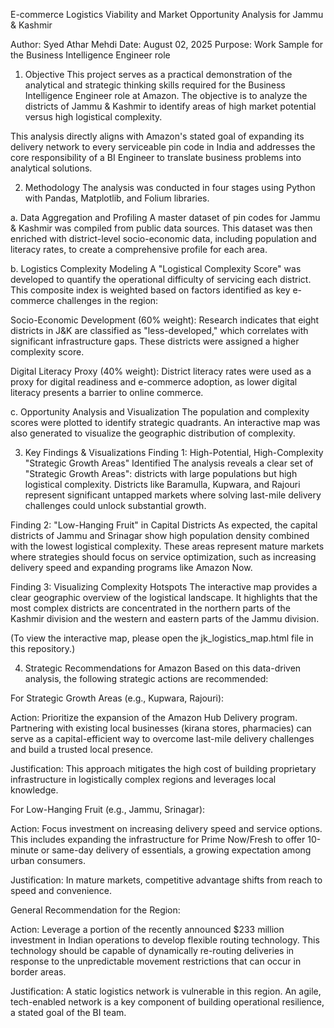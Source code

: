 E-commerce Logistics Viability and Market Opportunity Analysis for Jammu & Kashmir

Author: Syed Athar Mehdi
Date: August 02, 2025
Purpose: Work Sample for the Business Intelligence Engineer role

1. Objective
This project serves as a practical demonstration of the analytical and strategic thinking skills required for the Business Intelligence Engineer role at Amazon. The objective is to analyze the districts of Jammu & Kashmir to identify areas of high market potential versus high logistical complexity.

This analysis directly aligns with Amazon's stated goal of expanding its delivery network to every serviceable pin code in India and addresses the core responsibility of a BI Engineer to translate business problems into analytical solutions.

2. Methodology
The analysis was conducted in four stages using Python with Pandas, Matplotlib, and Folium libraries.

a. Data Aggregation and Profiling
A master dataset of pin codes for Jammu & Kashmir was compiled from public data sources. This dataset was then enriched with district-level socio-economic data, including population and literacy rates, to create a comprehensive profile for each area.

b. Logistics Complexity Modeling
A "Logistical Complexity Score" was developed to quantify the operational difficulty of servicing each district. This composite index is weighted based on factors identified as key e-commerce challenges in the region:

Socio-Economic Development (60% weight): Research indicates that eight districts in J&K are classified as "less-developed," which correlates with significant infrastructure gaps. These districts were assigned a higher complexity score.

Digital Literacy Proxy (40% weight): District literacy rates were used as a proxy for digital readiness and e-commerce adoption, as lower digital literacy presents a barrier to online commerce.

c. Opportunity Analysis and Visualization
The population and complexity scores were plotted to identify strategic quadrants. An interactive map was also generated to visualize the geographic distribution of complexity.

3. Key Findings & Visualizations
Finding 1: High-Potential, High-Complexity "Strategic Growth Areas" Identified
The analysis reveals a clear set of "Strategic Growth Areas": districts with large populations but high logistical complexity. Districts like Baramulla, Kupwara, and Rajouri represent significant untapped markets where solving last-mile delivery challenges could unlock substantial growth.

Finding 2: "Low-Hanging Fruit" in Capital Districts
As expected, the capital districts of Jammu and Srinagar show high population density combined with the lowest logistical complexity. These areas represent mature markets where strategies should focus on service optimization, such as increasing delivery speed and expanding programs like Amazon Now.

Finding 3: Visualizing Complexity Hotspots
The interactive map provides a clear geographic overview of the logistical landscape. It highlights that the most complex districts are concentrated in the northern parts of the Kashmir division and the western and eastern parts of the Jammu division.

(To view the interactive map, please open the jk_logistics_map.html file in this repository.)

4. Strategic Recommendations for Amazon
Based on this data-driven analysis, the following strategic actions are recommended:

For Strategic Growth Areas (e.g., Kupwara, Rajouri):

Action: Prioritize the expansion of the Amazon Hub Delivery program. Partnering with existing local businesses (kirana stores, pharmacies) can serve as a capital-efficient way to overcome last-mile delivery challenges and build a trusted local presence.

Justification: This approach mitigates the high cost of building proprietary infrastructure in logistically complex regions and leverages local knowledge.

For Low-Hanging Fruit (e.g., Jammu, Srinagar):

Action: Focus investment on increasing delivery speed and service options. This includes expanding the infrastructure for Prime Now/Fresh to offer 10-minute or same-day delivery of essentials, a growing expectation among urban consumers.

Justification: In mature markets, competitive advantage shifts from reach to speed and convenience.

General Recommendation for the Region:

Action: Leverage a portion of the recently announced $233 million investment in Indian operations to develop flexible routing technology. This technology should be capable of dynamically re-routing deliveries in response to the unpredictable movement restrictions that can occur in border areas.

Justification: A static logistics network is vulnerable in this region. An agile, tech-enabled network is a key component of building operational resilience, a stated goal of the BI team.